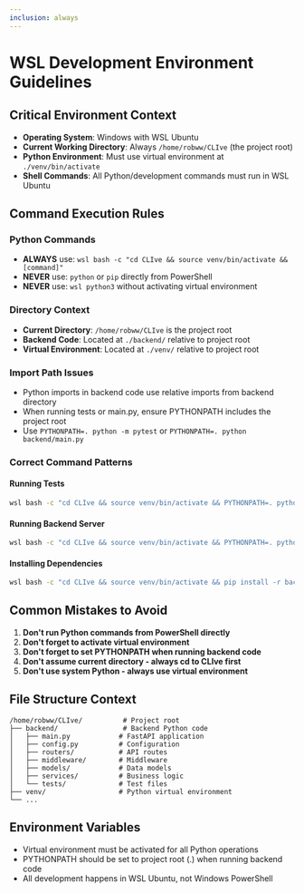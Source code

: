 ```yaml
---
inclusion: always
---
```


# WSL Development Environment Guidelines

## Critical Environment Context
- **Operating System**: Windows with WSL Ubuntu
- **Current Working Directory**: Always `/home/robww/CLIve` (the project root)
- **Python Environment**: Must use virtual environment at `./venv/bin/activate`
- **Shell Commands**: All Python/development commands must run in WSL Ubuntu

## Command Execution Rules

### Python Commands
- **ALWAYS** use: `wsl bash -c "cd CLIve && source venv/bin/activate && [command]"`
- **NEVER** use: `python` or `pip` directly from PowerShell
- **NEVER** use: `wsl python3` without activating virtual environment

### Directory Context
- **Current Directory**: `/home/robww/CLIve` is the project root
- **Backend Code**: Located at `./backend/` relative to project root
- **Virtual Environment**: Located at `./venv/` relative to project root

### Import Path Issues
- Python imports in backend code use relative imports from backend directory
- When running tests or main.py, ensure PYTHONPATH includes the project root
- Use `PYTHONPATH=. python -m pytest` or `PYTHONPATH=. python backend/main.py`

### Correct Command Patterns

#### Running Tests
```bash
wsl bash -c "cd CLIve && source venv/bin/activate && PYTHONPATH=. python -m pytest backend/tests/test_main.py -v"
```

#### Running Backend Server
```bash
wsl bash -c "cd CLIve && source venv/bin/activate && PYTHONPATH=. python backend/main.py"
```

#### Installing Dependencies
```bash
wsl bash -c "cd CLIve && source venv/bin/activate && pip install -r backend/requirements.txt"
```

## Common Mistakes to Avoid

1. **Don't run Python commands from PowerShell directly**
2. **Don't forget to activate virtual environment**
3. **Don't forget to set PYTHONPATH when running backend code**
4. **Don't assume current directory - always cd to CLIve first**
5. **Don't use system Python - always use virtual environment**

## File Structure Context
```
/home/robww/CLIve/          # Project root
├── backend/                # Backend Python code
│   ├── main.py            # FastAPI application
│   ├── config.py          # Configuration
│   ├── routers/           # API routes
│   ├── middleware/        # Middleware
│   ├── models/            # Data models
│   ├── services/          # Business logic
│   └── tests/             # Test files
├── venv/                  # Python virtual environment
└── ...
```

## Environment Variables
- Virtual environment must be activated for all Python operations
- PYTHONPATH should be set to project root (.) when running backend code
- All development happens in WSL Ubuntu, not Windows PowerShell